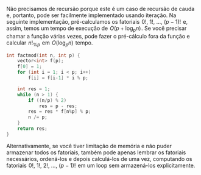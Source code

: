 Não precisamos de recursão porque este é um caso de recursão de cauda e, portanto, pode ser facilmente implementado usando iteração. Na seguinte implementação, pré-calculamos os fatoriais  $0!,~ 1!,~ \dots,~ (p-1)!$  e, assim, temos um tempo de execução de  $O(p + \log_p n)$ . Se você precisar chamar a função várias vezes, pode fazer o pré-cálculo fora da função e calcular  $n!_{\%p}$  em  $O(\log_p n)$  tempo.

```cpp
int factmod(int n, int p) {
    vector<int> f(p);
    f[0] = 1;
    for (int i = 1; i < p; i++)
        f[i] = f[i-1] * i % p;

    int res = 1;
    while (n > 1) {
        if ((n/p) % 2)
            res = p - res;
        res = res * f[n%p] % p;
        n /= p;
    }
    return res;
}
```

Alternativamente, se você tiver limitação de memória e não puder armazenar todos os fatoriais, também pode apenas lembrar os fatoriais necessários, ordená-los e depois calculá-los de uma vez, computando os fatoriais  $0!,~ 1!,~ 2!,~ \dots,~ (p-1)!$  em um loop sem armazená-los explicitamente.